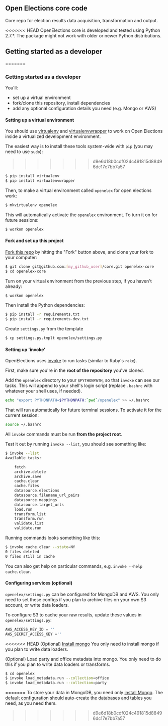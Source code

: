## Open Elections core code

Core repo for election results data acquisition, transformation and output.

<<<<<<< HEAD
OpenElections core is developed and tested using Python 2.7.*. The package
might not work with older or newer Python distributions.

Getting started as a developer
------------------------------
=======
### Getting started as a developer

You'll:

* set up a virtual environment
* fork/clone this repository, install dependencies
* add any optional configuration details you need (e.g. Mongo or AWS)

#### Setting up a virtual environment

You should use [virtualenv](http://www.virtualenv.org/en/latest/) and [virtualenvwrapper](http://virtualenvwrapper.readthedocs.org/) to work on Open Elections inside a virtualized development environment.

The easiest way is to install these tools system-wide with `pip` (you may need to use `sudo`):
>>>>>>> d9e6d18b0cdf024c491815d88496dc17e7bb7a57

```bash
$ pip install virtualenv
$ pip install virtualenvwrapper
```

Then, to make a virtual environment called `openelex` for open elections work:

```bash
$ mkvirtualenv openelex
```

This will automatically activate the `openelex` environment. To turn it on for future sessions:

```bash
$ workon openelex
```

#### Fork and set up this project

[Fork this repo](https://help.github.com/articles/fork-a-repo) by hitting the "Fork" button above, and clone your fork to your computer:

```bash
$ git clone git@github.com:[my_github_user]/core.git openelex-core
$ cd openelex-core
```

Turn on your virtual environment from the previous step, if you haven't already:

```bash
$ workon openelex
```

Then install the Python dependencies:

```bash
$ pip install -r requirements.txt
$ pip install -r requirements-dev.txt
```

Create `settings.py` from the template

```bash
$ cp settings.py.tmplt openelex/settings.py
```

#### Setting up 'invoke'

OpenElections uses [invoke](http://docs.pyinvoke.org/en/latest/) to run tasks (similar to Ruby's `rake`).

First, make sure you're in the **root of the repository** you've cloned.

Add the `openelex` directory to your `$PYTHONPATH`, so that `invoke` can see our tasks. This will append to your shell's login script (replace `.bashrc` with whatever your shell uses, if needed).

```bash
echo "export PYTHONPATH=$PYTHONPATH:`pwd`/openelex" >> ~/.bashrc
```

That will run automatically for future terminal sessions. To activate it for the current session:

```bash
source ~/.bashrc
```

All `invoke` commands must be run **from the project root**.

Test it out by running `invoke --list`, you should see something like:

```bash
$ invoke --list
Available tasks:

    fetch
    archive.delete
    archive.save
    cache.clear
    cache.files
    datasource.elections
    datasource.filename_url_pairs
    datasource.mappings
    datasource.target_urls
    load.run
    transform.list
    transform.run
    validate.list
    validate.run
```

Running commands looks something like this:

```bash
$ invoke cache.clear --state=NY
0 files deleted
0 files still in cache
```

You can also get help on particular commands, e.g. `invoke --help cache.clear`.

#### Configuring services (optional)

`openelex/settings.py` can be configured for MongoDB and AWS. You only need to set these configs if you plan to archive files on your own S3 account, or write data loaders.

To configure S3 to cache your raw results, update these values in `openelex/settings.py`:

```python
AWS_ACCESS_KEY_ID = ''
AWS_SECRET_ACCESS_KEY =''
```

<<<<<<< HEAD
(Optional) [Install mongo](http://docs.mongodb.org/manual/installation/)
You only need to install mongo if you plan to write data loaders.

(Optional) Load party and office metadata into mongo.
You only need to do this if you plan to write data loaders or transforms.

```bash
$ cd openelex
$ invoke load_metadata.run --collection=office
$ invoke load_metadata.run --collection=party
```
=======
To store your data in MongoDB, you need only [install Mongo](http://docs.mongodb.org/manual/installation/). The [default configuration](https://github.com/openelections/core/blob/master/settings.py.tmplt#L5-L18) should auto-create the databases and tables you need, as you need them.
>>>>>>> d9e6d18b0cdf024c491815d88496dc17e7bb7a57
